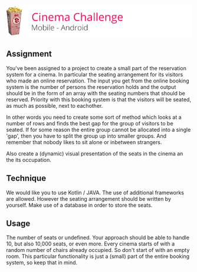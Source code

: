 ![Cinema Challenge](Assets/logo.png?1)

## Assignment

You've been assigned to a project to create a small part of the reservation system for a cinema. In particular the seating arrangement for its visitors who made an online reservation. The input you get from the online booking system is the number of persons the reservation holds and the output should be in the form of an array with the seating numbers that should be reserved. 
Priority with this booking system is that the visitors will be seated, as much as possible, next to eachother.

In other words you need to create some sort of method which looks at a number of rows and finds the best gap for the group of visitors to be seated.
If for some reason the entire group cannot be allocated into a single 'gap', then you have to split the group up into smaller groups. And remember that nobody likes to sit alone or inbetween strangers.

Also create a (dynamic) visual presentation of the seats in the cinema an the its occupation.

## Technique

We would like you to use Kotlin / JAVA. The use of additional frameworks are allowed. However the seating arrangement should be written by yourself.
Make use of a database in order to store the seats.

## Usage

The number of seats or undefined. Your approach should be able to handle 10, but also 10,000 seats, or even more. Every cinema starts of with a random number of chairs already occupied. So don't start of with an empty room. This particular functionality is just a (small) part of the entire booking system, so keep that in mind.
